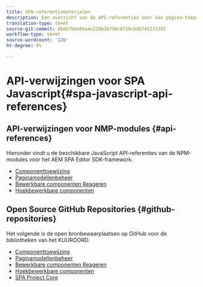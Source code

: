 ```yaml
---
title: SPA-referentiematerialen
description: Een overzicht van de API-referenties voor één pagina-toepassing en opslagruimten voor broncode
translation-type: tm+mt
source-git-commit: 8bdb7bbe80a4e22bb2b750c0719c6db745133392
workflow-type: tm+mt
source-wordcount: '126'
ht-degree: 0%

---
```



# API-verwijzingen voor SPA Javascript{#spa-javascript-api-references}

## API-verwijzingen voor NMP-modules {#api-references}

Hieronder vindt u de beschikbare JavaScript API-referenties van de NPM-modules voor het AEM SPA Editor SDK-framework.

* [Componenttoewijzing](https://www.npmjs.com/package/@adobe/aem-spa-component-mapping)
* [Paginamodellenbeheer](https://www.npmjs.com/package/@adobe/aem-spa-model-manager)
* [Bewerkbare componenten Reageren](https://www.npmjs.com/package/@adobe/aem-react-editable-components)
* [Hoekbewerkbare componenten](https://www.npmjs.com/package/@adobe/aem-angular-editable-components)

## Open Source GitHub Repositories {#github-repositories}

Het volgende is de open bronbewaarplaatsen op GitHub voor de bibliotheken van het KUUROORD.

* [Componenttoewijzing](https://github.com/adobe/aem-spa-component-mapping)
* [Paginamodellenbeheer](https://github.com/adobe/aem-spa-page-model-manager)
* [Bewerkbare componenten Reageren](https://github.com/adobe/aem-react-editable-components)
* [Hoekbewerkbare componenten](https://github.com/adobe/aem-angular-editable-components)
* [SPA Project Core](https://github.com/adobe/aem-spa-project-core)
